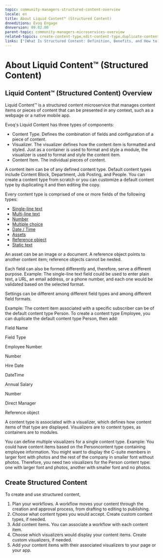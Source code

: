 ```yaml
---
topic: community-managers-structured-content-overview
locale: en
title: About Liquid Content™ (Structured Content)
dnneditions: Evoq Engage
dnnversion: 09.02.00
parent-topic: community-managers-microservices-overview
related-topics: create-content-type,edit-content-type,duplicate-content-type,delete-content-type,create-visualizer,edit-visualizer,delete-visualizer,create-content-item,edit-content-item,duplicate-content-item,delete-content-item,visualizer-templates,community-managers-forms-overview,community-managers-fields-overview
links: ["[What Is Structured Content: Definition, Benefits, and How to Get Started](http://www.dnnsoftware.com/blog/what-is-structured-content-definition-benefits-and-how-to-get-started)"]
---
```


# About Liquid Content™ (Structured Content)

## Liquid Content™ (Structured Content) Overview

Liquid Content™ is a structured content microservice that manages content items or pieces of content that can be presented in any context, such as a webpage or a native mobile app.

Evoq's Liquid Content has three types of components:

*   Content Type. Defines the combination of fields and configuration of a piece of content.
*   Visualizer. The visualizer defines how the content item is formatted and styled. Just as a container is used to format and style a module, the visualizer is used to format and style the content item.
*   Content Item. The individual pieces of content.

A content item can be of any defined content type. Default content types include Content Block, Department, Job Posting, and People. You can create a content type from scratch or you can customize a default content type by duplicating it and then editing the copy.

Every content type is comprised of one or more fields of the following types:

*   [Single-line text](content-field-single-line-text)
*   [Multi-line text](content-field-multi-line-text)
*   [Number](content-field-number)
*   [Multiple choice](content-field-multiple-choice)
*   [Date / Time](content-field-date-time)
*   [Assets](content-field-assets)
*   [Reference object](content-field-reference-object)
*   [Static text](content-field-static-text)

An asset can be an image or a document. A reference object points to another content item; reference objects cannot be nested.

Each field can also be formed differently and, therefore, serve a different purpose. Example: The single-line text field could be used to enter plain text, a URL, an email address, or a phone number, and each one would be validated based on the selected format.

Settings can be different among different field types and among different field formats.

Example: The content item associated with a specific subscriber can be of the default content type Person. To create a content type Employee, you can duplicate the default content type Person, then add:

Field Name

Field Type

Employee Number

Number

Hire Date

DateTime

Annual Salary

Number

Direct Manager

Reference object

A content type is associated with a visualizer, which defines how content items of that type are displayed. Visualizers are to content types, as containers are to modules.

You can define multiple visualizers for a single content type. Example: You could have content items based on the Personcontent type containing employee information. You might want to display the C-suite members in larger font with photos and the rest of the company in smaller font without photos. Therefore, you need two visualizers for the Person content type: one with larger font and photos, another with smaller font and no photos.

## Create Structured Content

To create and use structured content,

1.  Plan your workflows. A workflow moves your content through the creation and approval process, from drafting to editing to publishing.
2.  Choose what content types you would accept. Create custom content types, if needed.
3.  Add content items. You can associate a workflow with each content item.
4.  Choose which visualizers would display your content items. Create custom visualizers, if needed.
5.  Add your content items with their associated visualizers to your page or your app.